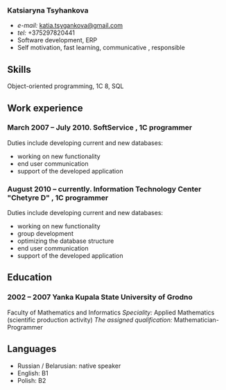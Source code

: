 ### Katsiaryna Tsyhankova ###
* *e-mail:* katia.tsygankova@gmail.com
* *tel:* +375297820441
* Software development,  ERP
* Self motivation, fast learning, communicative , responsible

## Skills ##
Object-oriented programming, 1C 8, SQL

## Work experience ##
### March 2007 – July 2010.   SoftService , 1C programmer ###
Duties include developing current and new databases:
* working on new functionality
* end user communication
* support of  the developed application

### August 2010 – currently. Information Technology Center "Chetyre D" , 1C programmer ###
Duties include developing current and new databases:
* working on new functionality
* group development 
* optimizing the database structure
* end user communication
* support of  the developed application

## Education ##
### 2002 – 2007 Yanka Kupala  State University of Grodno ###
Faculty of Mathematics and Informatics
*Speciality:* Applied Mathematics (scientific production activity)
*The assigned qualification:* Mathematician- Programmer

## Languages ##
* Russian / Belarusian: native speaker
* English: B1
* Polish: B2